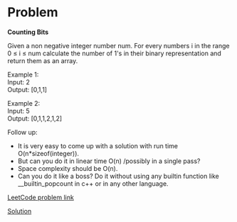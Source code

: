 # Problem
__Counting Bits__

Given a non negative integer number num. For every numbers i in the range 0 ≤ i ≤ num calculate the number of 1's in their binary representation and return them as an array.

Example 1:<br>
Input: 2<br>
Output: [0,1,1]<br>

Example 2:<br>
Input: 5<br>
Output: [0,1,1,2,1,2]<br>


Follow up:<br>
* It is very easy to come up with a solution with run time O(n*sizeof(integer)). 
* But can you do it in linear time O(n) /possibly in a single pass?
* Space complexity should be O(n).
* Can you do it like a boss? Do it without using any builtin function like __builtin_popcount in c++ or in any other language.


[LeetCode problem link](https://leetcode.com/explore/featured/card/may-leetcoding-challenge/537/week-4-may-22nd-may-28th/3343/)

[Solution](https://github.com/DhanabalShanmugam/Leet-Code-30-Days-Challenge/blob/master/May2020/Week4/Day_28/Solution.py)

